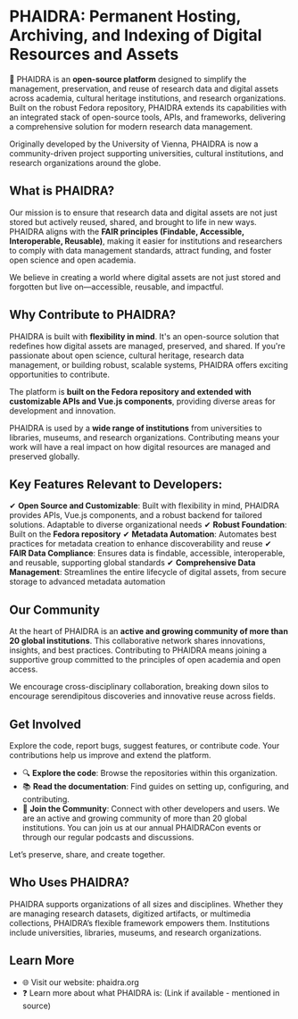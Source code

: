 # PHAIDRA: Permanent Hosting, Archiving, and Indexing of Digital Resources and Assets

📌 PHAIDRA is an **open-source platform** designed to simplify the management, preservation, and reuse of research data and digital assets across academia, cultural heritage institutions, and research organizations. Built on the robust Fedora repository, PHAIDRA extends its capabilities with an integrated stack of open-source tools, APIs, and frameworks, delivering a comprehensive solution for modern research data management.

Originally developed by the University of Vienna, PHAIDRA is now a community-driven project supporting universities, cultural institutions, and research organizations around the globe.

## What is PHAIDRA?

Our mission is to ensure that research data and digital assets are not just stored but actively reused, shared, and brought to life in new ways. PHAIDRA aligns with the **FAIR principles (Findable, Accessible, Interoperable, Reusable)**, making it easier for institutions and researchers to comply with data management standards, attract funding, and foster open science and open academia.

We believe in creating a world where digital assets are not just stored and forgotten but live on—accessible, reusable, and impactful.

## Why Contribute to PHAIDRA?

PHAIDRA is built with **flexibility in mind**. It's an open-source solution that redefines how digital assets are managed, preserved, and shared. If you're passionate about open science, cultural heritage, research data management, or building robust, scalable systems, PHAIDRA offers exciting opportunities to contribute.

The platform is **built on the Fedora repository and extended with customizable APIs and Vue.js components**, providing diverse areas for development and innovation.

PHAIDRA is used by a **wide range of institutions** from universities to libraries, museums, and research organizations. Contributing means your work will have a real impact on how digital resources are managed and preserved globally.

## Key Features Relevant to Developers:

✔ **Open Source and Customizable**: Built with flexibility in mind, PHAIDRA provides APIs, Vue.js components, and a robust backend for tailored solutions. Adaptable to diverse organizational needs 
✔ **Robust Foundation**: Built on the **Fedora repository** 
✔ **Metadata Automation**: Automates best practices for metadata creation to enhance discoverability and reuse 
✔ **FAIR Data Compliance**: Ensures data is findable, accessible, interoperable, and reusable, supporting global standards 
✔ **Comprehensive Data Management**: Streamlines the entire lifecycle of digital assets, from secure storage to advanced metadata automation 

## Our Community

At the heart of PHAIDRA is an **active and growing community of more than 20 global institutions**. This collaborative network shares innovations, insights, and best practices. Contributing to PHAIDRA means joining a supportive group committed to the principles of open academia and open access.

We encourage cross-disciplinary collaboration, breaking down silos to encourage serendipitous discoveries and innovative reuse across fields.

## Get Involved

Explore the code, report bugs, suggest features, or contribute code. Your contributions help us improve and extend the platform.

*   🔍 **Explore the code**: Browse the repositories within this organization.
*   📚 **Read the documentation**: Find guides on setting up, configuring, and contributing.
*   🤝 **Join the Community**: Connect with other developers and users. We are an active and growing community of more than 20 global institutions. You can join us at our annual PHAIDRACon events or through our regular podcasts and discussions.

Let’s preserve, share, and create together.

## Who Uses PHAIDRA?

PHAIDRA supports organizations of all sizes and disciplines. Whether they are managing research datasets, digitized artifacts, or multimedia collections, PHAIDRA’s flexible framework empowers them. Institutions include universities, libraries, museums, and research organizations.

## Learn More

*   🌐 Visit our website: phaidra.org
*   ❓ Learn more about what PHAIDRA is: (Link if available - mentioned in source)
